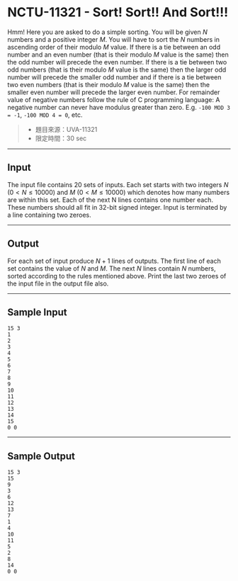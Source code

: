 # NCTU-11321 - Sort! Sort!! And Sort!!!

Hmm! Here you are asked to do a simple sorting. You will be given $N$ numbers and a positive integer $M$. You will have to sort the $N$ numbers in ascending order of their modulo $M$ value. If there is a tie between an odd number and an even number (that is their modulo $M$ value is the same) then the odd number will precede the even number. If there is a tie between two odd numbers (that is their modulo $M$ value is the same) then the larger odd number will precede the smaller odd number and if there is a tie between two even numbers (that is their modulo $M$ value is the same) then the smaller even number will precede the larger even number.
For remainder value of negative numbers follow the rule of C programming language: A negative number can never have modulus greater than zero. E.g. `-100 MOD 3 = -1`, `-100 MOD 4 = 0`, etc.

> * 題目來源：UVA-11321
> * 限定時間：30 sec

---
## Input

The input file contains $20$ sets of inputs. Each set starts with two integers $N$ ($0 < N \le 10000$) and $M$ ($0 < M \le 10000$) which denotes how many numbers are within this set. Each of the next N lines contains one number each. These numbers should all fit in 32-bit signed integer. Input is terminated by a line containing two zeroes.

---
## Output

For each set of input produce $N + 1$ lines of outputs. The first line of each set contains the value of $N$ and $M$. The next $N$ lines contain $N$ numbers, sorted according to the rules mentioned above. Print the last two zeroes of the input file in the output file also.

---
## Sample Input

```
15 3
1
2
3
4
5
6
7
8
9
10
11
12
13
14
15
0 0
```

---
## Sample Output

```
15 3
15
9
3
6
12
13
7
1
4
10
11
5
2
8
14
0 0
```